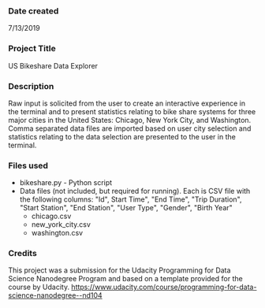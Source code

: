 ### Date created
7/13/2019

### Project Title
US Bikeshare Data Explorer

### Description
Raw input is solicited from the user to create an interactive experience in the terminal and to present statistics relating to bike share systems for three major cities in the United States: Chicago, New York City, and Washington. Comma separated data files are imported based on user city selection and statistics relating to the data selection are presented to the user in the terminal.

### Files used
* bikeshare.py        - Python script
* Data files (not included, but required for running). Each is CSV file with the following columns: "Id", Start Time", "End Time", "Trip Duration", "Start Station", "End Station", "User Type", "Gender", "Birth Year"
  * chicago.csv
  * new_york_city.csv
  * washington.csv

### Credits
This project was a submission for the Udacity Programming for Data Science Nanodegree Program and based on a template provided for the course by Udacity. https://www.udacity.com/course/programming-for-data-science-nanodegree--nd104


